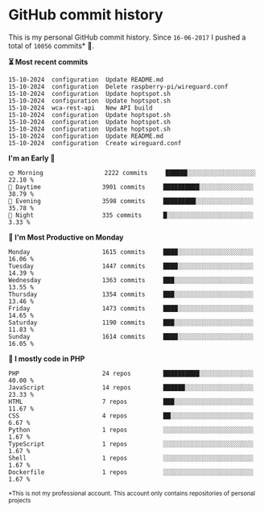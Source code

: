 # GitHub commit history
This is my personal GitHub commit history. Since <!--START_SECTION:first-commit-date-->`16-06-2017`<!--END_SECTION:first-commit-date--> I pushed a total of <!--START_SECTION:total-commit-count-->`10056`<!--END_SECTION:total-commit-count--> commits* 🎉.

<!--START_SECTION:most-recent-commits-->
**⏳ Most recent commits**
                                        
```text
15-10-2024  configuration  Update README.md
15-10-2024  configuration  Delete raspberry-pi/wireguard.conf
15-10-2024  configuration  Update hoptspot.sh
15-10-2024  configuration  Update hoptspot.sh
15-10-2024  wca-rest-api   New API build
15-10-2024  configuration  Update hoptspot.sh
15-10-2024  configuration  Update hoptspot.sh
15-10-2024  configuration  Update hoptspot.sh
15-10-2024  configuration  Update README.md
15-10-2024  configuration  Create wireguard.conf
```
<!--END_SECTION:most-recent-commits-->  

<!--START_SECTION:commits-per-day-time-->
**I&#039;m an Early 🐤**

```text
🌞 Morning                 2222 commits     ██████░░░░░░░░░░░░░░░░░░░   22.10 %
🌆 Daytime                 3901 commits     ██████████░░░░░░░░░░░░░░░   38.79 %
🌃 Evening                 3598 commits     █████████░░░░░░░░░░░░░░░░   35.78 %
🌙 Night                   335 commits      █░░░░░░░░░░░░░░░░░░░░░░░░   3.33 %
```
<!--END_SECTION:commits-per-day-time-->  

<!--START_SECTION:commits-per-weekday-->
**📅 I&#039;m Most Productive on Monday**

```text
Monday                    1615 commits     ████░░░░░░░░░░░░░░░░░░░░░   16.06 %
Tuesday                   1447 commits     ████░░░░░░░░░░░░░░░░░░░░░   14.39 %
Wednesday                 1363 commits     ███░░░░░░░░░░░░░░░░░░░░░░   13.55 %
Thursday                  1354 commits     ███░░░░░░░░░░░░░░░░░░░░░░   13.46 %
Friday                    1473 commits     ████░░░░░░░░░░░░░░░░░░░░░   14.65 %
Saturday                  1190 commits     ███░░░░░░░░░░░░░░░░░░░░░░   11.83 %
Sunday                    1614 commits     ████░░░░░░░░░░░░░░░░░░░░░   16.05 %
```
<!--END_SECTION:commits-per-weekday-->  

<!--START_SECTION:repos-per-language-->
**💬 I mostly code in PHP**

```text
PHP                       24 repos         ██████████░░░░░░░░░░░░░░░   40.00 %
JavaScript                14 repos         ██████░░░░░░░░░░░░░░░░░░░   23.33 %
HTML                      7 repos          ███░░░░░░░░░░░░░░░░░░░░░░   11.67 %
CSS                       4 repos          ██░░░░░░░░░░░░░░░░░░░░░░░   6.67 %
Python                    1 repos          ░░░░░░░░░░░░░░░░░░░░░░░░░   1.67 %
TypeScript                1 repos          ░░░░░░░░░░░░░░░░░░░░░░░░░   1.67 %
Shell                     1 repos          ░░░░░░░░░░░░░░░░░░░░░░░░░   1.67 %
Dockerfile                1 repos          ░░░░░░░░░░░░░░░░░░░░░░░░░   1.67 %
```
<!--END_SECTION:repos-per-language-->  

<sub>*This is not my professional account. This account only contains repositories of personal projects</sub>
